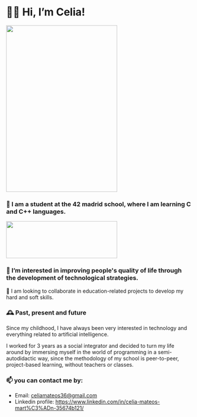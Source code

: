 # 🙆‍♀️ Hi, I’m Celia! #
<img src="https://cdn.intra.42.fr/users/5fe8cfdf6fa20d5138afef5e96cbb65f/cmateos-.JPG" width="300" height="450">

### 🌱 I am a student at the 42 madrid school, where I am learning C and C++ languages. ###
<img src="https://candidatura.42madrid.com/uploads/admissions/campus/logo_website/4/Logo_42_Version_D_01.svg" width="300" height="100">

### 👀 I’m interested in improving people's quality of life through the development of technological strategies. ###
💞️ I am looking to collaborate in education-related projects to develop my hard and soft skills.
### 🕰️ Past, present and future ###
 Since my childhood, I have always been very interested in technology and everything related to artificial intelligence.
 
I worked for 3 years as a social integrator and decided to turn my life around by immersing myself in the world of programming in a semi-autodidactic way, since the methodology of my school is peer-to-peer, project-based learning, without teachers or classes.

### 📫 you can contact me by: ###
-  Email: celiamateos36@gmail.com
-  Linkedin profile: https://www.linkedin.com/in/celia-mateos-mart%C3%ADn-35674b121/
